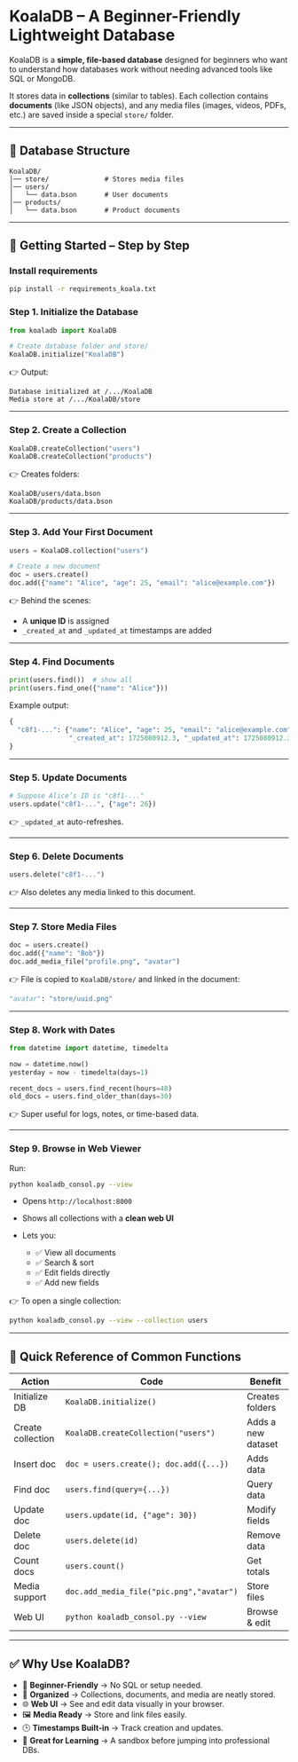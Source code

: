# KoalaDB – A Beginner-Friendly Lightweight Database

KoalaDB is a **simple, file-based database** designed for beginners who want to understand how databases work without needing advanced tools like SQL or MongoDB.

It stores data in **collections** (similar to tables). Each collection contains **documents** (like JSON objects), and any media files (images, videos, PDFs, etc.) are saved inside a special `store/` folder.

---

## 📂 Database Structure

```
KoalaDB/
│── store/              # Stores media files
│── users/
│   └── data.bson       # User documents
│── products/
│   └── data.bson       # Product documents
```

---

## 🚀 Getting Started – Step by Step
### Install requirements
```bash
pip install -r requirements_koala.txt
```

### Step 1. Initialize the Database

```python
from koaladb import KoalaDB

# Create database folder and store/
KoalaDB.initialize("KoalaDB")
```

👉 Output:

```
Database initialized at /.../KoalaDB
Media store at /.../KoalaDB/store
```

---

### Step 2. Create a Collection

```python
KoalaDB.createCollection("users")
KoalaDB.createCollection("products")
```

👉 Creates folders:

```
KoalaDB/users/data.bson
KoalaDB/products/data.bson
```

---

### Step 3. Add Your First Document

```python
users = KoalaDB.collection("users")

# Create a new document
doc = users.create()
doc.add({"name": "Alice", "age": 25, "email": "alice@example.com"})
```

👉 Behind the scenes:

* A **unique ID** is assigned
* `_created_at` and `_updated_at` timestamps are added

---

### Step 4. Find Documents

```python
print(users.find())  # show all
print(users.find_one({"name": "Alice"}))
```

Example output:

```python
{
  "c8f1-...": {"name": "Alice", "age": 25, "email": "alice@example.com",
               "_created_at": 1725080912.3, "_updated_at": 1725080912.3}
}
```

---

### Step 5. Update Documents

```python
# Suppose Alice’s ID is "c8f1-..."
users.update("c8f1-...", {"age": 26})
```

👉 `_updated_at` auto-refreshes.

---

### Step 6. Delete Documents

```python
users.delete("c8f1-...")
```

👉 Also deletes any media linked to this document.

---

### Step 7. Store Media Files

```python
doc = users.create()
doc.add({"name": "Bob"})
doc.add_media_file("profile.png", "avatar")
```

👉 File is copied to `KoalaDB/store/` and linked in the document:

```python
"avatar": "store/uuid.png"
```

---

### Step 8. Work with Dates

```python
from datetime import datetime, timedelta

now = datetime.now()
yesterday = now - timedelta(days=1)

recent_docs = users.find_recent(hours=48)
old_docs = users.find_older_than(days=30)
```

👉 Super useful for logs, notes, or time-based data.

---

### Step 9. Browse in Web Viewer

Run:

```bash
python koaladb_consol.py --view
```

* Opens `http://localhost:8000`
* Shows all collections with a **clean web UI**
* Lets you:

  * ✅ View all documents
  * ✅ Search & sort
  * ✅ Edit fields directly
  * ✅ Add new fields

👉 To open a single collection:

```bash
python koaladb_consol.py --view --collection users
```

---

## 📘 Quick Reference of Common Functions

| **Action**        | **Code**                                 | **Benefit**        |
| ----------------- | ---------------------------------------- | ------------------ |
| Initialize DB     | `KoalaDB.initialize()`                   | Creates folders    |
| Create collection | `KoalaDB.createCollection("users")`      | Adds a new dataset |
| Insert doc        | `doc = users.create(); doc.add({...})`   | Adds data          |
| Find doc          | `users.find(query={...})`                | Query data         |
| Update doc        | `users.update(id, {"age": 30})`          | Modify fields      |
| Delete doc        | `users.delete(id)`                       | Remove data        |
| Count docs        | `users.count()`                          | Get totals         |
| Media support     | `doc.add_media_file("pic.png","avatar")` | Store files        |
| Web UI            | `python koaladb_consol.py --view`        | Browse & edit      |

---

## ✅ Why Use KoalaDB?

* 🐨 **Beginner-Friendly** → No SQL or setup needed.
* 📂 **Organized** → Collections, documents, and media are neatly stored.
* 🌐 **Web UI** → See and edit data visually in your browser.
* 🖼 **Media Ready** → Store and link files easily.
* 🕒 **Timestamps Built-in** → Track creation and updates.
* 🧪 **Great for Learning** → A sandbox before jumping into professional DBs.
